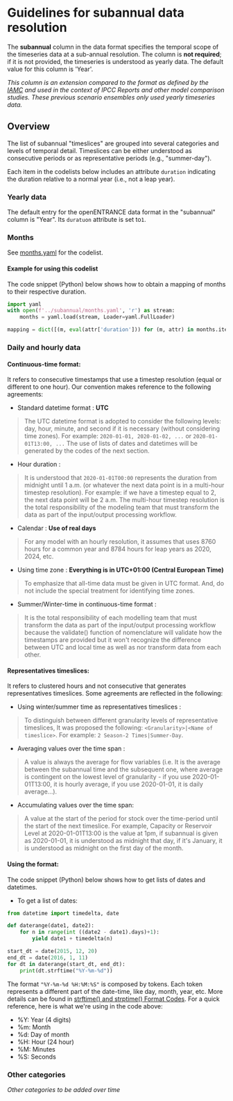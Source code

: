 # Guidelines for subannual data resolution

The **subannual** column in the data format specifies the temporal scope
of the timeseries data at a sub-annual resolution.
The column is **not required**; if it is not provided,
the timeseries is understood as yearly data.
The default value for this column is 'Year'.

*This column is an extension compared to the format as defined by the
[IAMC](http://www.globalchange.umd.edu/iamc/) and used in the context
of IPCC Reports and other model comparison studies.
These previous scenario ensembles only used yearly timeseries data.*

## Overview

The list of subannual "timeslices" are grouped into several categories
and levels of temporal detail.
Timeslices can be either understood as consecutive periods or as
representative periods (e.g., "summer-day").

Each item in the codelists below includes an attribute `duration` indicating
the duration relative to a normal year (i.e., not a leap year).

### Yearly data

The default entry for the openENTRANCE data format in the "subannual" column
is "Year". Its `duratuon` attribute is set to`1`.

### Months

See [months.yaml](months.yaml) for the codelist.

#### Example for using this codelist

The code snippet (Python) below shows how to obtain a mapping of months
to their respective duration.

```python
import yaml
with open(f'../subannual/months.yaml', 'r') as stream:
    months = yaml.load(stream, Loader=yaml.FullLoader)

mapping = dict([(m, eval(attr['duration'])) for (m, attr) in months.items()])
```

### Daily and hourly data

#### Continuous-time format:
It refers to consecutive timestamps that use a timestep resolution (equal or different to one hour).
Our convention makes reference to the following agreements:

- Standard datetime format              : **UTC**  
> The UTC datetime format is adopted to consider the following levels: day, hour, minute, and second if it is necessary (without considering time zones).
> For example: `2020-01-01, 2020-01-02, ...` or `2020-01-01T13:00, ...`
> The use of lists of dates and datetimes will be generated by the codes of the next section.

- Hour duration                         :
> It is understood that `2020-01-01T00:00` represents the duration from midnight until 1 a.m. (or whatever the next data point is in a multi-hour timestep resolution). For example: if we have a timestep equal to 2, the next data point will be 2 a.m.
> The multi-hour timestep resolution is the total responsibility of the modeling team that must transform the data as part of the input/output processing workflow.

- Calendar                              : **Use of real days**  
> For any model with an hourly resolution, it assumes that uses 8760 hours for a common year and 8784 hours for leap years as 2020, 2024, etc.

- Using time zone                       : **Everything is in UTC+01:00 (Central European Time)**
> To emphasize that all-time data must be given in UTC format. And, do not include the special treatment for identifying time zones.

- Summer/Winter-time in continuous-time format :
> It is the total responsibility of each modelling team that must transform the data as part of the input/output processing workflow because the validate() function of nomenclature will validate how the timestamps are provided but it won't recognize the difference between UTC and local time as well as nor transform data from each other.

#### Representatives timeslices:
It refers to clustered hours and not consecutive that generates representatives timeslices. Some agreements are reflected in the following:

- Using winter/summer time as representatives timeslices  :
> To distinguish between different granularity levels of representative timeslices, It was proposed the following: `<Granularity>|<Name of timeslice>`. For example: `2 Season-2 Times|Summer-Day`.

- Averaging values over the time span   :
> A value is always the average for flow variables (i.e. It is the average between the subannual time and the subsequent one, where average is contingent on the lowest level of granularity - if you use 2020-01-01T13:00, it is hourly average, if you use 2020-01-01, it is daily average...).

- Accumulating values over the time span:
> A value at the start of the period for stock over the time-period until the start of the next timeslice.
> For example, Capacity or Reservoir Level at 2020-01-01T13:00 is the value at 1pm, if subannual is given as 2020-01-01, it is understood as midnight that day, if it's January, it is understood as midnight on the first day of the month.


#### Using the format:

The code snippet (Python) below shows how to get lists of dates and datetimes.

- To get a list of dates:
```python
from datetime import timedelta, date

def daterange(date1, date2):
    for n in range(int ((date2 - date1).days)+1):
        yield date1 + timedelta(n)

start_dt = date(2015, 12, 20)
end_dt = date(2016, 1, 11)
for dt in daterange(start_dt, end_dt):
    print(dt.strftime("%Y-%m-%d"))
```
<!-- - To get a list of datetimes:
```python
from datetime import timedelta, datetime

def DateTimeRange(datetime1, datetime2):
    for n in range(int (((datetime2 - datetime1).days)+1)*24):
        yield datetime1 + timedelta(hours=n)

start_dt = datetime(2020, 6, 23)
end_dt   = datetime(2020, 6, 30)
for dt in DateTimeRange(start_dt, end_dt):
    print(dt.strftime("%Y-%m-%d %H:%M:%S"))
``` -->

The format `"%Y-%m-%d %H:%M:%S"` is composed by tokens. Each token represents a different part of the date-time, like day, month, year, etc. More details can be found in [strftime() and strptime() Format Codes](https://docs.python.org/3/library/datetime.html).
For a quick reference, here is what we're using in the code above:

- %Y: Year (4 digits)
- %m: Month
- %d: Day of month
- %H: Hour (24 hour)
- %M: Minutes
- %S: Seconds

### Other categories

*Other categories to be added over time*
